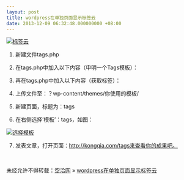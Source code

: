 ```yaml
---
layout: post
title: wordpress在单独页面显示标签云
date: 2013-12-09 06:32:48.000000000 +08:00
---
```


[![标签云](http://kongqia.com/wp-content/uploads/2013/12/QQ20131208-6@2x-300x283.png)](http://kongqia.com/wp-content/uploads/2013/12/QQ20131208-6@2x.png)

1. 新建文件tags.php

2. 在tags.php中加入以下内容（申明一个Tags模板）：

> <?php  
>  /*  
>  Template Name: Tags  
>  */  
>  ?>

3. 再在tags.php中加入以下内容（获取标签）：

> <?php wp_tag_cloud(‘smallest=14&largest=46&unit=px&number=500′);?>

4. 上传文件至：？wp-content/themes/你使用的模板/

5. 新建页面，标题为：tags

6. 在右侧选择’模板’：tags，如图：

[![选择模板](http://kongqia.com/wp-content/uploads/2013/12/QQ20131208-5@2x-241x300.png)](http://kongqia.com/wp-content/uploads/2013/12/QQ20131208-5@2x.png)

7. 发表文章，打开页面：http://kongqia.com/tags来查看你的成果吧。

 

未经允许不得转载：[空洽网](http://kongqia.com) » [wordpress在单独页面显示标签云](http://kongqia.com/18196.html)


